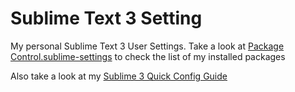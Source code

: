 Sublime Text 3 Setting
===================

My personal Sublime Text 3 User Settings. Take a look at [Package Control.sublime-settings](https://github.com/M4Gd/SublimeText3Setting/blob/master/user/Package%20Control.sublime-settings) to check the list of my installed packages

Also take a look at my [Sublime 3 Quick Config Guide](https://gist.github.com/M4Gd/8070621)
